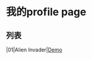 # 我的profile page

## 列表
|01|Alien Invader|[Demo](https://jacklin1997-github.github.io/selfIntroduction/Day%201%20--/index.html)
